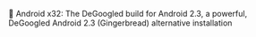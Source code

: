 🤖️ Android x32: The DeGoogled build for Android 2.3, a powerful, DeGoogled Android 2.3 (Gingerbread) alternative installation 
